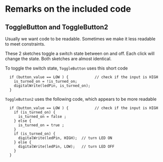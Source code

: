 # Remarks on the included code
## ToggleButton and ToggleButton2
Usually we want code to be readable. Sometimes we make it less readable to meet constraints. 

These 2 sketches toggle a switch state between on and off. Each click will change the state. 
Both sketches are almost identical. 

To toggle the switch state, `ToggleButton` uses this short code
```
  if (button_value == LOW ) {            // check if the input is HIGH
    is_turned_on = !is_turned_on; 
	digitalWrite(ledPin, is_turned_on);
  }
```
`ToggleButton2`	uses the following code, which appears to be more readable
```
  if (button_value == LOW ) {            // check if the input is HIGH
    if (is_turned_on) { 
      is_turned_on = false ;
    } else {
      is_turned_on = true ;
    }
    if (is_turned_on) {
      digitalWrite(ledPin, HIGH);  // turn LED ON
    } else {
      digitalWrite(ledPin, LOW);   // turn LED OFF
    }
  }
```

